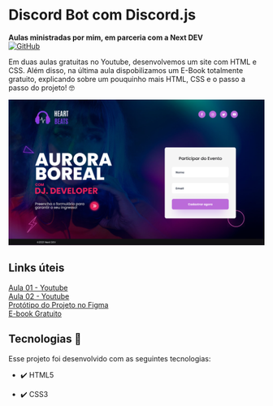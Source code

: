 # Discord Bot com Discord.js

**Aulas ministradas por mim, em parceria com a Next DEV** <br>
[![GitHub](https://img.shields.io/badge/GitHub-100000?style=for-the-badge&logo=github&logoColor=white)](https://github.com/cursonextdev/devup02-aula2)

Em duas aulas gratuitas no Youtube, desenvolvemos um site com HTML e CSS. Além disso, na última aula dispobilizamos um E-Book totalmente gratuito, explicando sobre um pouquinho mais HTML, CSS e o passo a passo do projeto!  🤓

![Projeto](https://raw.githubusercontent.com/biancaramal/aulas-nextdev/master/img/Projeto.png)

## Links úteis
[Aula 01 - Youtube](https://www.youtube.com/watch?v=h9oNCPHG2vs)<br/>
[Aula 02 - Youtube](https://www.youtube.com/watch?v=cnZL_L0XJcQ)<br/>
[Protótipo do Projeto no Figma](https://www.figma.com/file/RGl3MfOsmiJTOSLQMRR85X/Next-DEV-Projeto)<br/>
[E-book Gratuito](https://github.com/biancaramal/aulas-nextdev/blob/master/ebook/Ebook%20DevUp%20%2302.pdf)<br/>

## Tecnologias 🚀
Esse projeto foi desenvolvido com as seguintes tecnologias:

- ✔️ HTML5

- ✔️ CSS3

